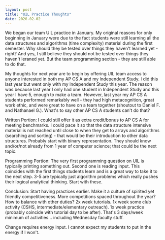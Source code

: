 ```yaml
---
layout: post
title: "UIL Practice Thoughts"
date: 2020-02-02   
---
```

We began our team UIL practice in January. My original reasons for only beginning in January were due to the fact students were still learning all the data structures and algorithms (time complexity) material during the first semester. Why should they be tested over things they haven't learned yet - right? And yes, I still believe they should not be tested over things they haven't leraned yet. But the team programming section - they are still able to do that.

My thoughts for next year are to begin by offering UIL team access to anyone interested in both my AP CS A and my Independent Study. I did this last year but went only with my Independent Study this year. The reason was because last year I only had one student in Independent Study and this year I have 5, enough to make a team. However, last year my AP CS A students performed remarkably well - they had high metacognition, great work ethic, and were great to have on a team together (shoutout to Daniel F. and Nathanael G.). What's to say other AP CS A students can't do that?

Written Portion:
I could still offer it as extra credit/bonus to AP CS A for meeting benchmarks. I could pace it so that the data structure intensive material is not reached until close to when they get to arrays and algorithms (searching and sorting) - that would be their introduction to other data structures. Probably start with binary representation. They should know and/or/not already from 1 year of computer science; that could be the next topic.

Programming Portion:
The very first programming question on UIL is typically printing something out. Second one is reading input. This coincides with the first things students learn and is a great way to take it to the next step. 3-5 are typically just algorithm problems which really pushes their logical analytical thinking. Start with these.

Conclusion:
Start having practices earlier. Make it a culture of spirited yet friendly competitiveness. More competitions spaced throughout the year?
How to balance with other duties?
2x week tutorials.
1x week some club activity (CSHS, intermediate/elementary outreach).
1x week practice (probably coincide with tutorial day to be after).
That's 3 days/week minimum of activities... including Wednesday faculty stuff.

Change requires energy input. I cannot expect my students to put in the energy if I won't.